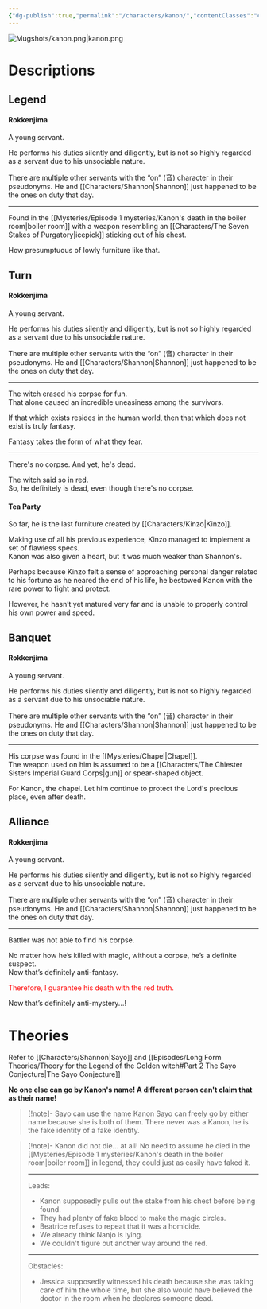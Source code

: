 ```yaml
---
{"dg-publish":true,"permalink":"/characters/kanon/","contentClasses":"center-headings red-links red-truth","tags":["furniture","servant"]}
---
```



![Mugshots/kanon.png|kanon.png](/img/user/Mugshots/kanon.png)

# Descriptions

## Legend
#### Rokkenjima

A young servant.

He performs his duties silently and diligently, but is not so highly regarded as a servant due to his unsociable nature.

There are multiple other servants with the “on” (音) character in their pseudonyms. He and [[Characters/Shannon\|Shannon]] just happened to be the ones on duty that day.

---
Found in the [[Mysteries/Episode 1 mysteries/Kanon's death in the boiler room\|boiler room]] with a weapon resembling an [[Characters/The Seven Stakes of Purgatory\|icepick]] sticking out of his chest.

How presumptuous of lowly furniture like that.
## Turn
#### Rokkenjima

A young servant.

He performs his duties silently and diligently, but is not so highly regarded as a servant due to his unsociable nature.

There are multiple other servants with the “on” (音) character in their pseudonyms. He and [[Characters/Shannon\|Shannon]] just happened to be the ones on duty that day.

---
The witch erased his corpse for fun.  
That alone caused an incredible uneasiness among the survivors.  

If that which exists resides in the human world, then that which does not exist is truly fantasy.  

Fantasy takes the form of what they fear.

---
There's no corpse. And yet, he's dead.  

The witch said so in red.  
So, he definitely is dead, even though there's no corpse.
#### Tea Party

So far, he is the last furniture created by [[Characters/Kinzo\|Kinzo]].  

Making use of all his previous experience, Kinzo managed to implement a set of flawless specs.  
Kanon was also given a heart, but it was much weaker than Shannon's.  

Perhaps because Kinzo felt a sense of approaching personal danger related to his fortune as he neared the end of his life, he bestowed Kanon with the rare power to fight and protect.  

However, he hasn’t yet matured very far and is unable to properly control his own power and speed.
## Banquet
#### Rokkenjima

A young servant.

He performs his duties silently and diligently, but is not so highly regarded as a servant due to his unsociable nature.

There are multiple other servants with the “on” (音) character in their pseudonyms. He and [[Characters/Shannon\|Shannon]] just happened to be the ones on duty that day.

---
His corpse was found in the [[Mysteries/Chapel\|Chapel]].  
The weapon used on him is assumed to be a [[Characters/The Chiester Sisters Imperial Guard Corps\|gun]] or spear-shaped object.

For Kanon, the chapel. Let him continue to protect the Lord's precious place, even after death.
## Alliance
#### Rokkenjima

A young servant.

He performs his duties silently and diligently, but is not so highly regarded as a servant due to his unsociable nature.

There are multiple other servants with the “on” (音) character in their pseudonyms. He and [[Characters/Shannon\|Shannon]] just happened to be the ones on duty that day.

---
Battler was not able to find his corpse.  

No matter how he’s killed with magic, without a corpse, he’s a definite suspect.  
Now that’s definitely anti-fantasy.  

<font color="#ff0000">Therefore, I guarantee his death with the red truth.  </font>

Now that’s definitely anti-mystery...! 
# Theories
Refer to [[Characters/Shannon\|Sayo]] and [[Episodes/Long Form Theories/Theory for the Legend of the Golden witch#Part 2 The Sayo Conjecture\|The Sayo Conjecture]]



__No one else can go by Kanon's name! A different person can't claim that as their name!__ 


<div class="transclusion internal-embed is-loaded"><div class="markdown-embed">



> [!note]- Sayo can use the name Kanon
> Sayo can freely go by either name because she is both of them. There never was a Kanon, he is the fake identity of a fake identity.

</div></div>



<div class="transclusion internal-embed is-loaded"><div class="markdown-embed">



> [!note]- Kanon did not die... at all!
> No need to assume he died in the [[Mysteries/Episode 1 mysteries/Kanon's death in the boiler room\|boiler room]] in legend, they could just as easily have faked it.
> 
> ---
> Leads:
> - Kanon supposedly pulls out the stake from his chest before being found.
> - They had plenty of fake blood to make the magic circles.
> - Beatrice refuses to repeat that it was a homicide.
> - We already think Nanjo is lying.
> - We couldn't figure out another way around the red.
> ---
> Obstacles:
> - Jessica supposedly witnessed his death because she was taking care of him the whole time, but she also would have believed the doctor in the room when he declares someone dead.

</div></div>
